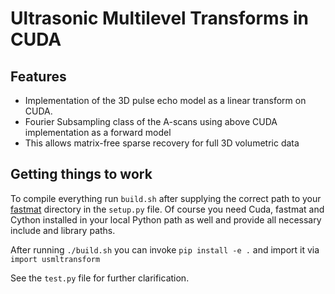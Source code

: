 # Ultrasonic Multilevel Transforms in CUDA

## Features
 - Implementation of the 3D pulse echo model as a linear transform on CUDA.
 - Fourier Subsampling class of the A-scans using above CUDA implementation as a forward model
 - This allows matrix-free sparse recovery for full 3D volumetric data

## Getting things to work
To compile everything run `build.sh` after supplying the correct path to your [fastmat](https://github.com/EMS-TU-Ilmenau/fastmat) directory in the `setup.py` file. Of course you need Cuda, fastmat and Cython installed in your local Python path as well and provide all necessary include and library paths.

After running `./build.sh` you can invoke `pip install -e .` and import it via `import usmltransform`

See the `test.py` file for further clarification.

